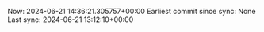 Now: 2024-06-21 14:36:21.305757+00:00 Earliest commit since sync: None Last sync: 2024-06-21 13:12:10+00:00
